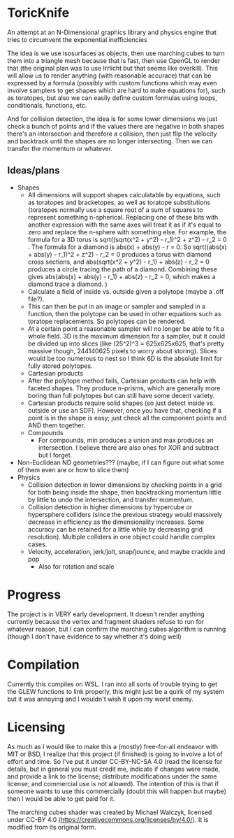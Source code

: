 # ToricKnife
An attempt at an N-Dimensional graphics library and physics engine that tries to circumvent the exponential inefficiencies

The idea is we use isosurfaces as objects, then use marching cubes to turn them into a triangle mesh because that is fast, then use OpenGL to render that (the original plan was to use Irrlicht but that seems like overkill).
This will allow us to render anything (with reasonable accurace) that can be expressed by a formula (possibly with custom 
functions which may even involve samplers to get shapes which are hard to make equations for),
such as toratopes, but also we can easily define custom formulas using loops, conditionals, functions, etc.

And for collision detection, the idea is for some lower dimensions we just check a bunch of points and if the values there are negative in both shapes there's an intersection and
therefore a collision, then just flip the velocity and backtrack until the shapes are no longer intersecting. Then we can transfer the momentum or whatever.

## Ideas/plans
- Shapes
    - All dimensions will support shapes calculatable by equations, such as toratopes and bracketopes, as well
        as toratope substitutions (toratopes normally use a square root of a sum of squares to represent something 
        n-spherical. Replacing one of these bits with another expression with the same axes will treat it as if it's equal to 
        zero and replace the n-sphere with something else.
        For example, the formula for a 3D torus is sqrt((sqrt(x^2 + y^2) - r_1)^2 + z^2) - r_2 = 0 .
        The formula for a diamond is abs(x) + abs(y) - r = 0.
        So sqrt((abs(x) + abs(y) - r_1)^2 + z^2) - r_2 = 0 produces a torus with diamond cross sections,
        and abs(sqrt(x^2 + y^2) - r_1) + abs(z) - r_2 = 0 produces a circle tracing the path of a diamond.
        Combining these gives abs(abs(x) + abs(y) - r_1) + abs(z) - r_2 = 0, which makes a diamond trace a diamond. 
        )
    - Calculate a field of inside vs. outside given a polytope (maybe a .off file?).
    - This can then be put in an image or sampler and sampled in a function, then the polytope can be used
        in other equations such as toratope replacements. So polytopes can be rendered.
    - At a certain point a reasonable sampler will no longer be able to fit a whole field.
        3D is the maximum dimension for a sampler, but it could be divided up into slices (like (25^2)^3 = 625x625x625, that's pretty massive though, 244140625 pixels to worry about storing). Slices would be too numerous to nest
        so I think 6D is the absolute limit for fully stored polytopes.
    - Cartesian products
    - After the polytope method fails, Cartesian products can help with faceted shapes. They produce n-prisms,
        which are generally more boring than full polytopes but can still have some decent variety.
    - Cartesian products require solid shapes (so just detect inside vs. outside or use an SDF). However,
        once you have that, checking if a point is in the shape is easy; just check all the component points
        and AND them together.
    - Compounds
        - For compounds, min produces a union and max produces an intersection. I believe there are also ones for XOR
            and subtract but I forget.
- Non-Euclidean ND geometries??? (maybe, if I can figure out what some of them even are or how to slice them)
- Physics
    - Collision detection in lower dimensions by checking points in a grid for both being inside the shape, then
        backtracking momentum little by little to undo the intersection, and transfer momentum.
    - Collision detection in higher dimensions by hypercube or hypersphere colliders (since the previous strategy
        would massively decrease in efficiency as the dimensionality increases. Some accuracy can be retained for
        a little while by decreasing grid resolution). Multiple colliders in one object could handle complex cases.
    - Velocity, acceleration, jerk/jolt, snap/jounce, and maybe crackle and pop
        - Also for rotation and scale

# Progress
The project is in VERY early development. It doesn't render anything currently because the vertex and fragment shaders
refuse to run for whatever reason, but I can confirm the marching cubes algorithm is running (though I don't have 
evidence to say whether it's doing well)

# Compilation
Currently this compiles on WSL. I ran into all sorts of trouble trying to get the GLEW functions to link properly,
this might just be a quirk of my system but it was annoying and I wouldn't wish it upon my worst enemy.

# Licensing
As much as I would like to make this a (mostly) free-for-all endeavor with MIT or BSD, I realize that this project (if finished) is going to involve a lot of effort and time. 
So I've put it under CC-BY-NC-SA 4.0 (read the license for details, but in general you must credit me, indicate if changes were made, and provide a link to the license; distribute
modifications under the same license; and commercial use is not allowed). The intention of this is that if someone wants to use this commercially (doubt this will happen but maybe)
then I would be able to get paid for it.

The marching cubes shader was created by Michael Walczyk, licensed under CC-BY 4.0
(https://creativecommons.org/licenses/by/4.0/). It is modified from its original form.